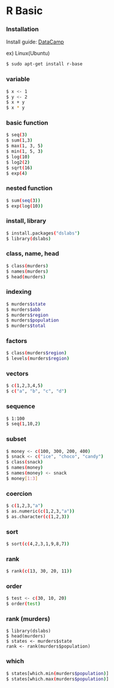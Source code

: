 # R Basic

### Installation
Install guide: [DataCamp](https://www.datacamp.com/community/tutorials/installing-R-windows-mac-ubuntu)

ex) Linux(Ubuntu)
```sh
$ sudo apt-get install r-base
```

### variable
```sh
$ x <- 1
$ y <- 2
$ x + y
$ x * y
```

### basic function
```sh
$ seq(3)
$ sum(1,3)
$ max(1, 3, 5)
$ min(1, 5, 3)
$ log(10)
$ log2(2)
$ sqrt(16)
$ exp(4)
```

### nested function
```sh
$ sum(seq(3))
$ exp(log(10))
```

### install, library
```sh
$ install.packages("dslabs")
$ library(dslabs)
```

### class, name, head
```sh
$ class(murders)
$ names(murders)
$ head(murders)
```

### indexing
```sh
$ murders$state
$ murders$abb
$ murders$region
$ murders$population
$ murders$total
```
### factors
```sh
$ class(murders$region)
$ levels(murders$region)
```
### vectors
```sh
$ c(1,2,3,4,5)
$ c("a", "b", "c", "d")
```

### sequence
```sh
$ 1:100
$ seq(1,10,2)
```

### subset
```sh
$ money <- c(100, 300, 200, 400)
$ snack <- c("ice", "choco", "candy")
$ class(snack)
$ names(money)
$ names(money) <- snack
$ money[1:3]
```

### coercion
```sh
$ c(1,2,3,"a")
$ as.numeric(c(1,2,3,"a"))
$ as.character(c(1,2,3))
```

### sort
```sh
$ sort(c(4,2,3,1,9,8,7))
```
### rank
```sh
$ rank(c(13, 30, 20, 11))
```

### order
```sh
$ test <- c(30, 10, 20)
$ order(test)
```

### rank (murders)
```
$ library(dslabs)
$ head(murders)
$ states <- murders$state
rank <- rank(murders$population)
```

### which
```sh
$ states[which.min(murders$population)]
$ states[which.max(murders$population)]
```
